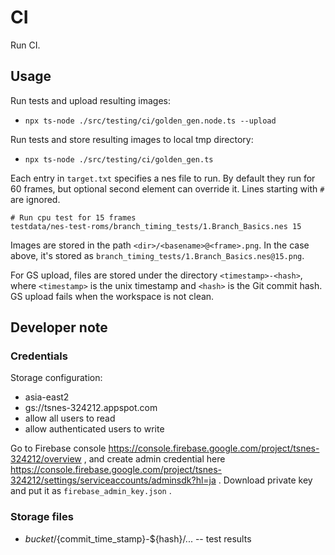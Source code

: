# CI

Run CI.

## Usage

Run tests and upload resulting images:

* `npx ts-node ./src/testing/ci/golden_gen.node.ts --upload`

Run tests and store resulting images to local tmp directory:

* `npx ts-node ./src/testing/ci/golden_gen.ts`

Each entry in `target.txt` specifies a nes file to run. By default they run for
60 frames, but optional second element can override it.
Lines starting with `#` are ignored.

```
# Run cpu test for 15 frames
testdata/nes-test-roms/branch_timing_tests/1.Branch_Basics.nes 15
```

Images are stored in the path `<dir>/<basename>@<frame>.png`. In the case
above, it's stored as `branch_timing_tests/1.Branch_Basics.nes@15.png`.

For GS upload, files are stored under the directory `<timestamp>-<hash>`,
where `<timestamp>` is the unix timestamp and `<hash>` is the Git commit hash.
GS upload fails when the workspace is not clean.

## Developer note

### Credentials

Storage configuration:

* asia-east2
* gs://tsnes-324212.appspot.com
* allow all users to read
* allow authenticated users to write

Go to Firebase console
https://console.firebase.google.com/project/tsnes-324212/overview ,
and create admin credential here
https://console.firebase.google.com/project/tsnes-324212/settings/serviceaccounts/adminsdk?hl=ja .
Download private key and put it as `firebase_admin_key.json` .

### Storage files

* $bucket/${commit_time_stamp}-${hash}/...  -- test results
